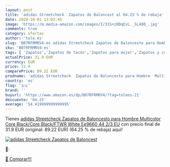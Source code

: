 ```yaml
---
layout: post
title: 'adidas Streetcheck  Zapatos de Baloncest al 64.25 % de rebaja'
date: 2020-10-01 13:03:45
image: 'https://m.media-amazon.com/images/I/31S+z8DqEsL._SL400_.jpg'
comments: true
category: ofertas
author: 'tole.es'
slug: 'B07RFRMRV4-es adidas Streetcheck Zapatos de Baloncesto para Hombre...'
sku: 'B07RFRMRV4-es'
tags: [ 'Zapatos','Zapatos de tacón','Zapatos para mujer','Zapatos y complementos','zapatos', ]
actualPrice: 31.9 EUR
currency: EUR
price: 31.9
comparePrice: 89.22 EUR
prodname: 'adidas Streetcheck  Zapatos de Baloncesto para Hombre  Multicolor  Core Black/Core Black/FTWR White Ee9660   44 2/3 EU'
country: 'es'
flag: '🇪🇸'
brand: ''
buyurl: 'https://www.amazon.es/dp/B07RFRMRV4/?tag=tolees-21'
descuento: '64.25'
average: '54.419999999999995'
---
```


Tienes [adidas Streetcheck  Zapatos de Baloncesto para Hombre  Multicolor  Core Black/Core Black/FTWR White Ee9660   44 2/3 EU](https://www.amazon.es/dp/B07RFRMRV4/?tag=tolees-21) con precio final de  31.9 EUR (original: 89.22 EUR) (64.25 %  de rebaja) aqui!

[![adidas Streetcheck  Zapatos de Baloncest](https://m.media-amazon.com/images/I/31S+z8DqEsL._SL400_.jpg)](https://www.amazon.es/dp/B07RFRMRV4/?tag=tolees-21)

🔎:


[🛒 Comprar!!!](https://www.amazon.es/dp/B07RFRMRV4/?tag=tolees-21)
